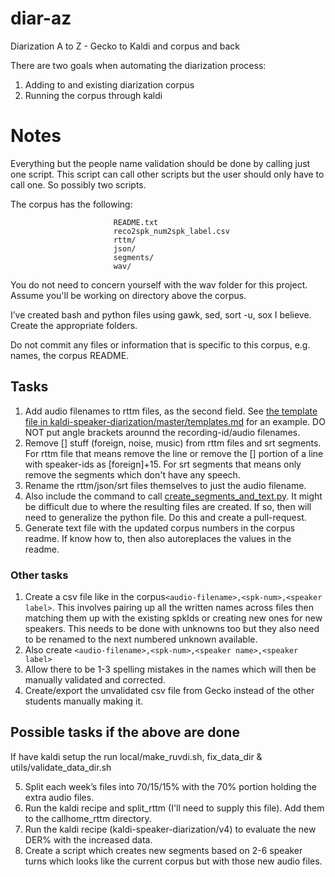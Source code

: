 # diar-az
Diarization A to Z - Gecko to Kaldi and corpus and back

There are two goals when automating the diarization process:
1. Adding to and existing diarization corpus
2. Running the corpus through kaldi

# Notes
Everything but the people name validation should be done by calling just one script. This script can call other scripts but the user should only have to call one. So possibly two scripts.


The corpus has the following:
```                corpus-root
                       README.txt
                       reco2spk_num2spk_label.csv
                       rttm/
                       json/
                       segments/
                       wav/
```

You do not need to concern yourself with the wav folder for this project. Assume you'll be working on directory above the corpus. 

I’ve created bash and python files using gawk, sed, sort -u, sox I believe. Create the appropriate folders. 

Do not commit any files or information that is specific to this corpus, e.g. names, the corpus README.

## Tasks
1. Add audio filenames to rttm files, as the second field. See [the template file in kaldi-speaker-diarization/master/templates.md](https://github.com/cadia-lvl/kaldi-speaker-diarization/blob/master/templates.md) for an example. DO NOT put angle brackets arounnd the recording-id/audio filenames. 
3. Remove [] stuff (foreign, noise, music) from rttm files and srt segments. For rttm file that means remove the line or remove the [] portion of a line with speaker-ids as [foreign]+15. For srt segments that means only remove the segments which don't have any speech. 
4. Rename the rttm/json/srt files themselves to just the audio filename. 
6. Also include the command to call [create_segments_and_text.py](https://github.com/cadia-lvl/broadcast_data_prep/blob/master/ruv/create_segments_and_text.py). It might be difficult due to where the resulting files are created. If so, then will need to generalize the python file. Do this and create a pull-request.
7. Generate text file with the updated corpus numbers in the corpus readme. If know how to, then also autoreplaces the values in the readme. 

### Other tasks
1. Create a csv file like in the corpus`<audio-filename>,<spk-num>,<speaker label>`. This involves pairing up all the written names across files then matching them up with the existing spkIds or creating new ones for new speakers. This needs to be done with unknowns too but they also need to be renamed to the next numbered unknown available. 
1. Also create `<audio-filename>,<spk-num>,<speaker name>,<speaker label>`
4. Allow there to be 1-3 spelling mistakes in the names which will then be manually validated and corrected.
1. Create/export the unvalidated csv file from Gecko instead of the other students manually making it.



## Possible tasks if the above are done
If have kaldi setup the run local/make_ruvdi.sh, fix_data_dir & utils/validate_data_dir.sh

5. Split each week’s files into 70/15/15% with the 70% portion holding the extra audio files.
1. Run the kaldi recipe and split_rttm (I'll need to supply this file). Add them to the callhome_rttm directory.
26. Run the kaldi recipe (kaldi-speaker-diarization/v4) to evaluate the new DER% with the increased data.
10. Create a script which creates new segments based on 2-6 speaker turns which looks like the current corpus but with those new audio files. 
